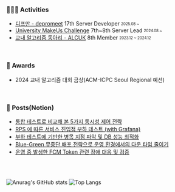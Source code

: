 
### 👨🏻‍💻 Activities

- [디프만 - depromeet](https://www.depromeet.com) 17th Server Developer <sub><sup>2025.08 ~ </sup></sub>
- [University MakeUs Challenge](https://umc.makeus.in/) 7th~8th Server Lead  <sub><sup>2024.08 ~ </sup></sub>
- [교내 알고리즘 동아리 - ALCUK](https://alcuk.co.kr) 8th Member <sub><sup>2023.12 ~ 2024.12</sup></sub>

<br>

### 🥇 Awards
- 2024 교내 알고리즘 대회 금상(ACM-ICPC Seoul Regional 예선)

<br>

### 🔖 Posts(Notion)
- [통합 테스트로 비교해 본 5가지 동시성 제어 전략](https://generated-bush-cff.notion.site/1e0303e2522281a490b6e11a4cf9d24b?source=copy_link)
- [RPS 에 따른 서비스 진입점 부하 테스트 (with Grafana)](https://generated-bush-cff.notion.site/RPS-K6-with-Grafana-23a303e2522280118869f507e9ef3697?source=copy_link)
- [부하 테스트에 기반한 병목 지점 파악 및 DB 성능 최적화](https://generated-bush-cff.notion.site/DB-24b303e2522280c8be97c19f9b67407f?source=copy_link)
- [Blue-Green 무중단 배포 전략으로 운영 환경에서의 다운 타임 줄이기](https://generated-bush-cff.notion.site/Blue-Green-20c303e25222809185eee17cabc246dd?source=copy_link)
- [운영 중 발생한 FCM Token 관련 장애 대응 및 검증](https://generated-bush-cff.notion.site/FCM-Token-Race-Condition-280303e2522280ac83e4ea3a55fea074?source=copy_link)

  

<br>
<br>


<!--### 🗄️ Tech Stacks
<div>
  <img src="https://img.shields.io/badge/java-007396?style=for-the-badge&logo=java&logoColor=white"> 
  <img src="https://img.shields.io/badge/c++-00599C?style=for-the-badge&logo=c%2B%2B&logoColor=white">
  <br>

  <img src="https://img.shields.io/badge/spring-6DB33F?style=for-the-badge&logo=spring&logoColor=white"> 
  <img src="https://img.shields.io/badge/express-000000?style=for-the-badge&logo=express&logoColor=white">

  <br>

  <img src="https://img.shields.io/badge/nginx-%23009639.svg?style=for-the-badge&logo=nginx&logoColor=white">
  <img src="https://img.shields.io/badge/docker-%230db7ed.svg?style=for-the-badge&logo=docker&logoColor=white"> 
  <img src="https://img.shields.io/badge/kubernetes-%23326ce5.svg?style=for-the-badge&logo=kubernetes&logoColor=white">

  <br>
  
  <img src="https://img.shields.io/badge/grafana-F46800.svg?style=for-the-badge&logo=grafana&logoColor=white">
  <img src="https://img.shields.io/badge/prometheus-E6522C.svg?style=for-the-badge&logo=prometheus&logoColor=white"> -->


  
</div>



<div>
  
<!--### 🪐 Github Stacks-->

  
![Anurag's GitHub stats](https://github-readme-stats.vercel.app/api?username=parkmineum&show_icons=true&theme=dracula)
![Top Langs](https://github-readme-stats.vercel.app/api/top-langs/?username=parkmineum&theme=dracula&layout=compact&hide=python)

</div>



